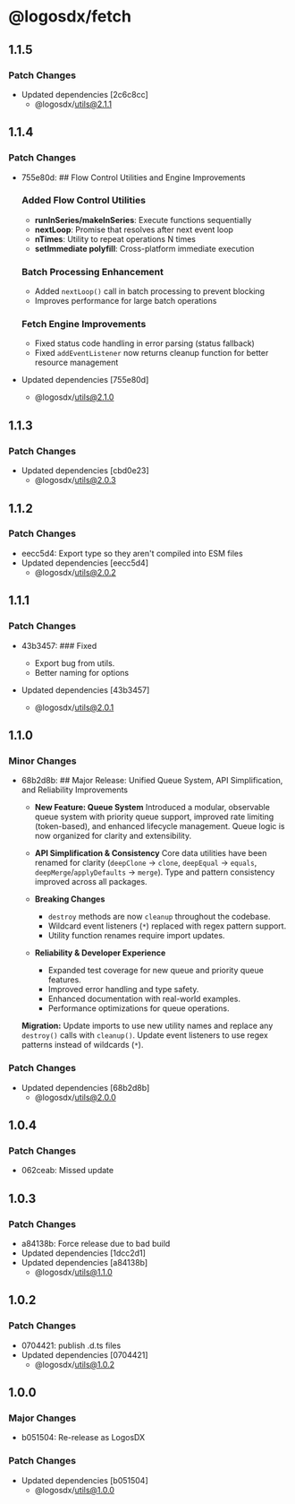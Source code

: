 # @logosdx/fetch

## 1.1.5

### Patch Changes

- Updated dependencies [2c6c8cc]
  - @logosdx/utils@2.1.1

## 1.1.4

### Patch Changes

- 755e80d: ## Flow Control Utilities and Engine Improvements

  ### Added Flow Control Utilities

  - **runInSeries/makeInSeries**: Execute functions sequentially
  - **nextLoop**: Promise that resolves after next event loop
  - **nTimes**: Utility to repeat operations N times
  - **setImmediate polyfill**: Cross-platform immediate execution

  ### Batch Processing Enhancement

  - Added `nextLoop()` call in batch processing to prevent blocking
  - Improves performance for large batch operations

  ### Fetch Engine Improvements

  - Fixed status code handling in error parsing (status fallback)
  - Fixed `addEventListener` now returns cleanup function for better resource management

- Updated dependencies [755e80d]
  - @logosdx/utils@2.1.0

## 1.1.3

### Patch Changes

- Updated dependencies [cbd0e23]
  - @logosdx/utils@2.0.3

## 1.1.2

### Patch Changes

- eecc5d4: Export type so they aren't compiled into ESM files
- Updated dependencies [eecc5d4]
  - @logosdx/utils@2.0.2

## 1.1.1

### Patch Changes

- 43b3457: ### Fixed

  - Export bug from utils.
  - Better naming for options

- Updated dependencies [43b3457]
  - @logosdx/utils@2.0.1

## 1.1.0

### Minor Changes

- 68b2d8b: ## Major Release: Unified Queue System, API Simplification, and Reliability Improvements

  - **New Feature: Queue System**
    Introduced a modular, observable queue system with priority queue support, improved rate limiting (token-based), and enhanced lifecycle management. Queue logic is now organized for clarity and extensibility.

  - **API Simplification & Consistency**
    Core data utilities have been renamed for clarity (`deepClone` → `clone`, `deepEqual` → `equals`, `deepMerge`/`applyDefaults` → `merge`). Type and pattern consistency improved across all packages.

  - **Breaking Changes**

    - `destroy` methods are now `cleanup` throughout the codebase.
    - Wildcard event listeners (`*`) replaced with regex pattern support.
    - Utility function renames require import updates.

  - **Reliability & Developer Experience**
    - Expanded test coverage for new queue and priority queue features.
    - Improved error handling and type safety.
    - Enhanced documentation with real-world examples.
    - Performance optimizations for queue operations.

  **Migration:**
  Update imports to use new utility names and replace any `destroy()` calls with `cleanup()`. Update event listeners to use regex patterns instead of wildcards (`*`).

### Patch Changes

- Updated dependencies [68b2d8b]
  - @logosdx/utils@2.0.0

## 1.0.4

### Patch Changes

- 062ceab: Missed update

## 1.0.3

### Patch Changes

- a84138b: Force release due to bad build
- Updated dependencies [1dcc2d1]
- Updated dependencies [a84138b]
  - @logosdx/utils@1.1.0

## 1.0.2

### Patch Changes

- 0704421: publish .d.ts files
- Updated dependencies [0704421]
  - @logosdx/utils@1.0.2

## 1.0.0

### Major Changes

- b051504: Re-release as LogosDX

### Patch Changes

- Updated dependencies [b051504]
  - @logosdx/utils@1.0.0

